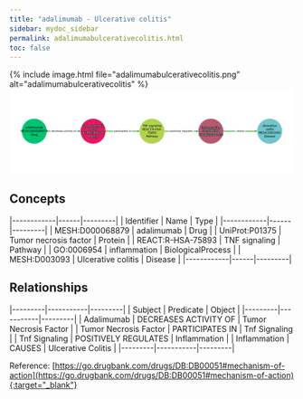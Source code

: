 ```yaml
---
title: "adalimumab - Ulcerative colitis"
sidebar: mydoc_sidebar
permalink: adalimumabulcerativecolitis.html
toc: false 
---
```


{% include image.html file="adalimumabulcerativecolitis.png" alt="adalimumabulcerativecolitis" %}![Path Visualization](/images/adalimumabulcerativecolitis.png)

## Concepts

|------------|------|---------|
| Identifier | Name | Type    |
|------------|------|---------|
| MESH:D000068879 | adalimumab | Drug |
| UniProt:P01375 | Tumor necrosis factor | Protein |
| REACT:R-HSA-75893 | TNF signaling | Pathway |
| GO:0006954 | inflammation | BiologicalProcess |
| MESH:D003093 | Ulcerative colitis | Disease |
|------------|------|---------|

## Relationships

|---------|-----------|---------|
| Subject | Predicate | Object  |
|---------|-----------|---------|
| Adalimumab | DECREASES ACTIVITY OF | Tumor Necrosis Factor |
| Tumor Necrosis Factor | PARTICIPATES IN | Tnf Signaling |
| Tnf Signaling | POSITIVELY REGULATES | Inflammation |
| Inflammation | CAUSES | Ulcerative Colitis |
|---------|-----------|---------|

Reference: [https://go.drugbank.com/drugs/DB:DB00051#mechanism-of-action](https://go.drugbank.com/drugs/DB:DB00051#mechanism-of-action){:target="_blank"}
